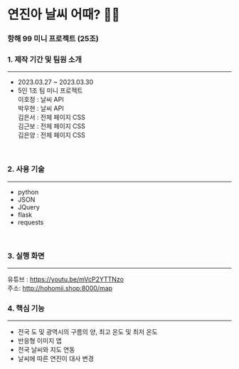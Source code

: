 # 연진아 날씨 어때? 🐱‍🏍
### 항해 99 미니 프로젝트 (25조)  
  
    
    
### 1. 제작 기간 및 팀원 소개 
---  

+ 2023.03.27 ~ 2023.03.30
+ 5인 1조 팀 미니 프로젝트  
    이호정 : 날씨 API  
    박우현 : 날씨 API  
    김은서 : 전체 페이지 CSS  
    김근보 : 전체 페이지 CSS  
    김은양 : 전체 페이지 CSS    
<br/>
    
### 2. 사용 기술
---
+ python  
+ JSON  
+ JQuery  
+ flask  
+ requests  
<br/>

  
  
### 3. 실행 화면
---
유튜브 : https://youtu.be/mVcP2YTTNzo  
주소: http://hohomii.shop:8000/map
<br/>

  
### 4. 핵심 기능
---
+ 전국 도 및 광역시의 구름의 양, 최고 온도 및 최저 온도  
+ 반응형 이미지 앱  
+ 전국 날씨와 지도 연동  
+ 날씨에 따른 연진이 대사 변경
<br/>






